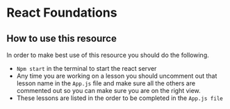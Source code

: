 # React Foundations

## How to use this resource

In order to make best use of this resource you should do the following.

* `Npm start` in the terminal to start the react server
* Any time you are working on a lesson you should uncomment out that lesson name in the `App.js` file and make sure all the others are commented out so you can make sure you are on the right view.
* These lessons are listed in the order to be completed in the `App.js file`
  
  
